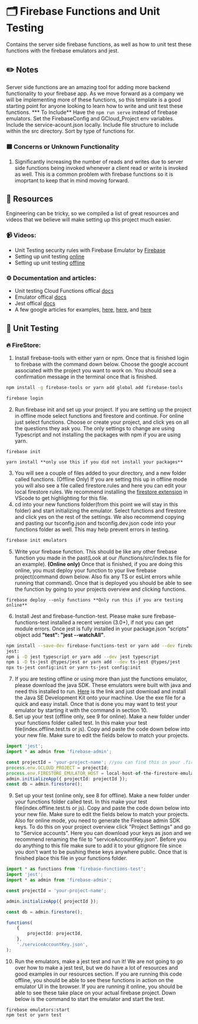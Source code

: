 # 🗂 Firebase Functions and Unit Testing
Contains the server side firebase functions, as well as how to unit test these functions with the firebase emulators and jest.

## ✏️ Notes
Server side functions are an amazing tool for adding more backend functionality to your firebase app. As we move forward as a company we will be implementing more of these functions, so this template is a good starting point for anyone looking to learn how to write and unit test these functions.
*** To Include**
Have the `npm run serve` instead of firebase emulators.
Set the FirebaseConfig and GCloud_Project env variables. 
Include the service-acount.json locally.
Include file structure to include within the src directory. Sort by type of functions for. 


### 🟥 Concerns or Unknown Functionality
1. Significantly increasing the number of reads and writes due to server side functions being invoked whenever a client read or write is invoked as well. This is a common problem with firebase functions so it is imoprtant to keep that in mind moving forward.


## :newspaper: Resources
Engineering can be tricky, so we compiled a list of great resources and videos that we believe will make setting up this project much easier.

### :video_camera: Videos:

* Unit Testing security rules with Firebase Emulator by [Firebase](https://www.youtube.com/watch?v=VDulvfBpzZE&t=806s)
* Setting up unit testing [online](https://www.youtube.com/watch?v=UDMDpdu5-rE&t=183s)
* Setting up unit testing [offline](https://www.youtube.com/watch?v=8IoCPZJ-zwA)



### :gear: Documentation and articles:
* Unit testing Cloud Functions offical [docs](https://firebase.google.com/docs/functions/unit-testing)
* Emulator offical [docs](https://firebase.google.com/docs/functions/local-emulator)
* Jest offical [docs](https://jestjs.io/docs/getting-started)
* A few google articles for examples, [here](https://javascript.plainenglish.io/unit-testing-firebase-firestore-cloud-functions-7192c2c4649e), [here](https://fireship.io/lessons/testing-cloud-functions-in-firebase/), and [here](https://timo-santi.medium.com/jest-testing-firebase-functions-with-emulator-suite-409907f31f39)


## :microscope: Unit Testing
### :fire: FireStore: 
1. Install firebase-tools with either yarn or npm. Once that is finished login to firebase with the command down below. Choose the google account associated with the project you want to work on. You should see a confirmation message in the terminal once that is finished.
```bash
npm install -g firebase-tools or yarn add global add firebase-tools

firebase login
```
2. Run firebase init and set up your project. If you are setting up the project in offline mode select functions and firestore and continue. For online just select functions. Choose or create your project, and click yes on all the questions they ask you. The only settings to change are using Typescript and not installing the packages with npm if you are using yarn.
 ```
firebase init

yarn install **only use this if you did not install your packages**
```
3. You will see a couple of files added to your directory, and a new folder called functions. (Offline Only) If you are setting this up in offline mode you will also see a file called firestore.rules and here you can edit your local firestore rules. We recommend installing the [firestore extension](https://marketplace.visualstudio.com/items?itemName=toba.vsfire) in VScode to get highlighting for this file.
4. cd into your new functions folder(from this point we will stay in this folder) and start initializing the emulator. Select functions and firestore and click yes on the rest of the settings. We also recommend copying and pasting our tsconfig.json and tsconfig.dev.json code into your functions folder as well. This may help prevent errors in testing.
 ```bash
firebase init emulators
```
5. Write your firebase function. This should be like any other firebase function you made in the past(Look at our /functions/src/index.ts file for an example). **(Online only)** Once that is finished, if you are doing this online, you must deploy your function to your live firebase project(command down below. Also fix any TS or esLint errors while running that command). Once that is deployed you should be able to see the function by going to your projects overview and clicking functions.
  ```
firebase deploy --only functions **Only run this if you are testing online**
```
6. Install Jest and firebase-function-test. Please make sure firebase-functions-test installed a recent version (3.0+), if not you can get module errors. Once jest is fully installed in your package.json "scripts" object add **"test": "jest --watchAll"**.
 ```bash
npm install --save-dev firebase-functions-test or yarn add --dev firebase-functions-test@latest
jest:
npm i -D jest typescript or yarn add --dev jest typescript
npm i -D ts-jest @types/jest or yarn add --dev ts-jest @types/jest
npx ts-jest config:init or yarn ts-jest config:init
```
7. If you are testing offline or using more than just the functions emulator, please download the java SDK. These emulators were built with java and need this installed to run. [Here](https://www.oracle.com/java/technologies/downloads/#jdk19-windows) is the link and just download and install the Java SE Development Kit onto your machine. Use the exe file for a quick and easy install. Once that is done you may want to test your emulator by starting it with the command in section 10.
8. Set up your test (offline only, see 9 for online). Make a new folder under your functions folder called test. In this make your test file(index.offline.test.ts or js). Copy and paste the code down below into your new file. Make sure to edit the fields below to match your projects.
```typescript
import 'jest';
import * as admin from 'firebase-admin';

const projectId = 'your-project-name'; //you can find this in your .firebaseerc in the root of your project
process.env.GCLOUD_PROJECT = projectId;
process.env.FIRESTORE_EMULATOR_HOST = local-host-of-the-firestore-emulator; //You can find this by starting your emulator(next step)
admin.initializeApp({ projectId: projectId });
const db = admin.firestore();
```
9. Set up your test (online only, see 8 for offline). Make a new folder under your functions folder called test. In this make your test file(index.offline.test.ts or js). Copy and paste the code down below into your new file. Make sure to edit the fields below to match your projects. Also for online mode, you need to generate the Firebase admin SDK keys. To do this on your project overview click "Project Settings" and go to "Service accounts". Here you can download your keys as json and we recommend renaming the file to "serviceAccountKey.json". Before you do anything to this file make sure to add it to your gitignore file since you don't want to be pushing these keys anywhere public. Once that is finished place this file in your functions folder.

```typescript
import * as functions from 'firebase-functions-test';
import 'jest';
import * as admin from 'firebase-admin';

const projectId = 'your-project-name';

admin.initializeApp({ projectId });

const db = admin.firestore();

functions(
    {
        projectId: projectId,
    },
    './serviceAccountKey.json',
);
```
10. Run the emulators, make a jest test and run it! We are not going to go over how to make a jest test, but we do have a lot of resources and good examples in our resources section. If you are running this code offline, you should be able to see these functions in action on the emulator UI in the browser. If you are running it online, you should be able to see these take place on your actual firebase project. Down below is the command to start the emulator and start the test.

```
firebase emulators:start
npm test or yarn test
```




